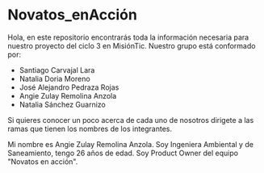 # Novatos_enAcción
Hola, en este repositorio encontrarás toda la información necesaria para nuestro proyecto del ciclo 3 en MisiónTic.
Nuestro grupo está conformado por:
* Santiago Carvajal Lara  
* Natalia Doria Moreno   
* José Alejandro Pedraza Rojas  
* Angie Zulay Remolina Anzola 
* Natalia Sánchez Guarnizo

Si quieres conocer un poco acerca de cada uno de nosotros dirigete a las ramas que tienen los nombres de los integrantes.

Mi nombre es Angie Zulay Remolina Anzola. Soy Ingeniera Ambiental y de Saneamiento, tengo 26 años de edad. Soy Product Owner del equipo "Novatos en acción".
